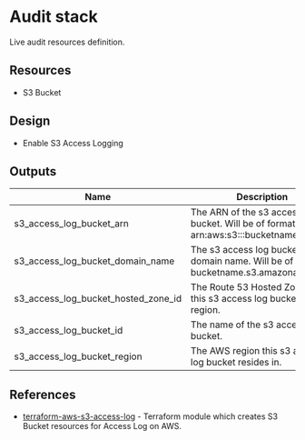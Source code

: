 # Audit stack

Live audit resources definition.

## Resources

- S3 Bucket

## Design

- Enable S3 Access Logging

## Outputs

| Name                                | Description                                                                          |
| ----------------------------------- | ------------------------------------------------------------------------------------ |
| s3_access_log_bucket_arn            | The ARN of the s3 access log bucket. Will be of format arn:aws:s3:::bucketname.      |
| s3_access_log_bucket_domain_name    | The s3 access log bucket domain name. Will be of format bucketname.s3.amazonaws.com. |
| s3_access_log_bucket_hosted_zone_id | The Route 53 Hosted Zone ID for this s3 access log bucket's region.                  |
| s3_access_log_bucket_id             | The name of the s3 access log bucket.                                                |
| s3_access_log_bucket_region         | The AWS region this s3 access log bucket resides in.                                 |

## References

- [terraform-aws-s3-access-log](https://github.com/tmknom/terraform-aws-s3-access-log) - Terraform module which creates S3 Bucket resources for Access Log on AWS.
